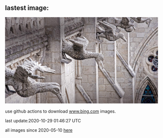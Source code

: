 ## lastest image:
![](images/BasilicaVoto.jpg)

use github actions to download www.bing.com images.

last update:2020-10-29 01:46:27 UTC

all images since 2020-05-10 [here](https://github.com/counter2015/bing-daily-images/tree/master/images) 
